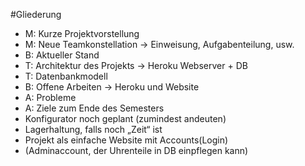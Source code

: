 #Gliederung
-	M: Kurze Projektvorstellung
-	M: Neue Teamkonstellation -> Einweisung, Aufgabenteilung, usw.
-	B: Aktueller Stand
-	T: Architektur des Projekts -> Heroku Webserver + DB
-	T: Datenbankmodell
-	B: Offene Arbeiten -> Heroku und Website
-	A: Probleme
-	A: Ziele zum Ende des Semesters
  -	Konfigurator noch geplant (zumindest andeuten)
  -	Lagerhaltung, falls noch „Zeit“ ist
  -	Projekt als einfache Website mit Accounts(Login)
  -	(Adminaccount, der Uhrenteile in DB einpflegen kann)
